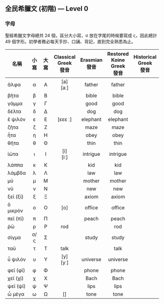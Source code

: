 ## 全民希臘文 (初階) — Level 0
### 字母
聖經希臘文字母總共 24 個，區分大小寫，σ 放在字尾的時候要寫成 ς，因此總計 49 個字形。初學者務必每天手抄、口誦、背記，直到完全熟悉為止。


名稱 | 小寫 | 大寫 | Classical</br>Greek</br>發音 | Erasmian<br>發音 | Restored</br>Koine</br>Greek<br>發音 | Historical</br>Greek<br>發音
--|:--: | :--: | :--: | :--: | :--: | :--: 
ἄλφα| α | Α | [a]</br>[aː] | father | father |
βῆτα | β | Β | | bible | bible |
γάμμα | γ | Γ | | good | good |
δέλτα | δ | Δ |  | dog | dog |
ἔ ψιλόν | ε | Ε |[ɛɛε  ː] | elephant | elephant |
ζῆτα | ζ | Ζ |  | maze | maze |
ἦτα | η | Η |  | obey | obey |
θῆτα | θ | Θ |  | thin | thin |
ἰῶτα | ι | Ι | [i]</br>[iː] | intrigue | intrigue |
λάππα | κ | Κ | | kid | kid |
λάμβδα | λ | Λ |  | law | law |
μῦ | μ | Μ |  | mother | mother |
νῦ | ν | Ν |  | new | new |
ξεῖ (ξῖ) | ξ | Ξ |  | axiom | axiom |
ὄ μικρόν | ο | Ο | [o] | office | office |
πεῖ (πῖ) | π | Π |  | peach | peach |
ῥῶ | ρ | Ρ | rod |  | rod |
σίγμα | σ/ς | Σ |  | study | study |
ταῦ | τ | Τ | talk |  | talk |
ὖ ψιλόν | υ | Υ | [y]</br>[yː] | universe | universe |
φεῖ (φῖ) | φ | Φ |  | phone | phone |
χεῖ (χῖ) | χ | Χ |  | Bach | Bach |
ψεῖ (ψῖ) | ψ | Ψ |  | lips | lips |
ὦ μέγα| ω | Ω | [] | tone | tone |
